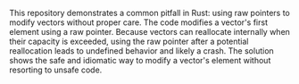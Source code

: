 This repository demonstrates a common pitfall in Rust: using raw pointers to modify vectors without proper care.  The code modifies a vector's first element using a raw pointer. Because vectors can reallocate internally when their capacity is exceeded, using the raw pointer after a potential reallocation leads to undefined behavior and likely a crash. The solution shows the safe and idiomatic way to modify a vector's element without resorting to unsafe code.